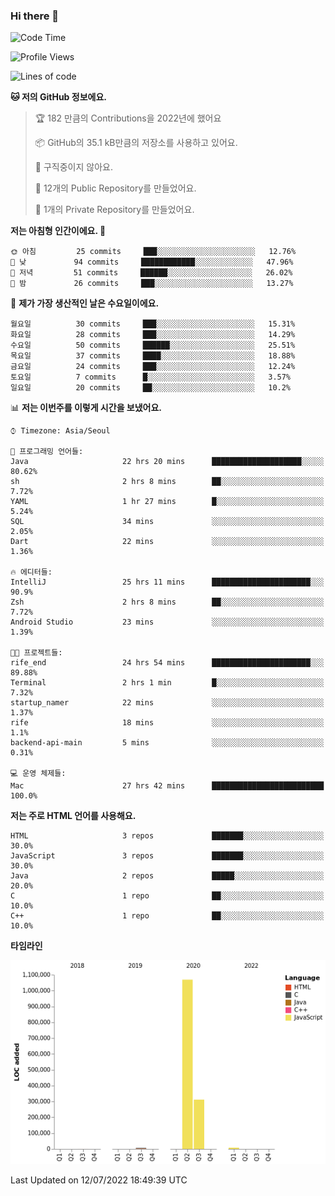 ### Hi there 👋

<!--
**otm0937/otm0937** is a ✨ _special_ ✨ repository because its `README.md` (this file) appears on your GitHub profile.

Here are some ideas to get you started:

- 🔭 I’m currently working on ...
- 🌱 I’m currently learning ...
- 👯 I’m looking to collaborate on ...
- 🤔 I’m looking for help with ...
- 💬 Ask me about ...
- 📫 How to reach me: ...
- 😄 Pronouns: ...
- ⚡ Fun fact: ...
-->

  <!--START_SECTION:waka-->
![Code Time](http://img.shields.io/badge/Code%20Time-0%20secs-blue)

![Profile Views](http://img.shields.io/badge/Profile%20Views-48-blue)

![Lines of code](https://img.shields.io/badge/%EC%A0%80%EB%8A%94%20%EC%97%AC%ED%83%9C%EA%B9%8C%EC%A7%80%20-1%20Million%20%EC%A4%84%EC%9D%98%20%EC%BD%94%EB%93%9C%EB%A5%BC%20%EC%9E%91%EC%84%B1%ED%96%88%EC%96%B4%EC%9A%94.-blue)

**🐱 저의 GitHub 정보에요.** 

> 🏆 182 만큼의 Contributions을 2022년에 했어요
 > 
> 📦 GitHub의 35.1 kB만큼의 저장소를 사용하고 있어요. 
 > 
> 🚫 구직중이지 않아요.
 > 
> 📜 12개의 Public Repository를 만들었어요. 
 > 
> 🔑 1개의 Private Repository를 만들었어요. 
 > 
**저는 아침형 인간이에요. 🐤** 

```text
🌞 아침         25 commits     ███░░░░░░░░░░░░░░░░░░░░░░   12.76% 
🌆 낮　         94 commits     ████████████░░░░░░░░░░░░░   47.96% 
🌃 저녁         51 commits     ██████░░░░░░░░░░░░░░░░░░░   26.02% 
🌙 밤　         26 commits     ███░░░░░░░░░░░░░░░░░░░░░░   13.27%

```
📅 **제가 가장 생산적인 날은 수요일이에요.** 

```text
월요일          30 commits     ███░░░░░░░░░░░░░░░░░░░░░░   15.31% 
화요일          28 commits     ███░░░░░░░░░░░░░░░░░░░░░░   14.29% 
수요일          50 commits     ██████░░░░░░░░░░░░░░░░░░░   25.51% 
목요일          37 commits     ████░░░░░░░░░░░░░░░░░░░░░   18.88% 
금요일          24 commits     ███░░░░░░░░░░░░░░░░░░░░░░   12.24% 
토요일          7 commits      █░░░░░░░░░░░░░░░░░░░░░░░░   3.57% 
일요일          20 commits     ██░░░░░░░░░░░░░░░░░░░░░░░   10.2%

```


📊 **저는 이번주를 이렇게 시간을 보냈어요.** 

```text
⌚︎ Timezone: Asia/Seoul

💬 프로그래밍 언어들: 
Java                     22 hrs 20 mins      ████████████████████░░░░░   80.62% 
sh                       2 hrs 8 mins        ██░░░░░░░░░░░░░░░░░░░░░░░   7.72% 
YAML                     1 hr 27 mins        █░░░░░░░░░░░░░░░░░░░░░░░░   5.24% 
SQL                      34 mins             ░░░░░░░░░░░░░░░░░░░░░░░░░   2.05% 
Dart                     22 mins             ░░░░░░░░░░░░░░░░░░░░░░░░░   1.36%

🔥 에디터들: 
IntelliJ                 25 hrs 11 mins      ██████████████████████░░░   90.9% 
Zsh                      2 hrs 8 mins        ██░░░░░░░░░░░░░░░░░░░░░░░   7.72% 
Android Studio           23 mins             ░░░░░░░░░░░░░░░░░░░░░░░░░   1.39%

🐱‍💻 프로젝트들: 
rife_end                 24 hrs 54 mins      ██████████████████████░░░   89.88% 
Terminal                 2 hrs 1 min         █░░░░░░░░░░░░░░░░░░░░░░░░   7.32% 
startup_namer            22 mins             ░░░░░░░░░░░░░░░░░░░░░░░░░   1.37% 
rife                     18 mins             ░░░░░░░░░░░░░░░░░░░░░░░░░   1.1% 
backend-api-main         5 mins              ░░░░░░░░░░░░░░░░░░░░░░░░░   0.31%

💻 운영 체제들: 
Mac                      27 hrs 42 mins      █████████████████████████   100.0%

```

**저는 주로 HTML 언어를 사용해요.** 

```text
HTML                     3 repos             ███████░░░░░░░░░░░░░░░░░░   30.0% 
JavaScript               3 repos             ███████░░░░░░░░░░░░░░░░░░   30.0% 
Java                     2 repos             █████░░░░░░░░░░░░░░░░░░░░   20.0% 
C                        1 repo              ██░░░░░░░░░░░░░░░░░░░░░░░   10.0% 
C++                      1 repo              ██░░░░░░░░░░░░░░░░░░░░░░░   10.0%

```


**타임라인**

![Chart not found](https://raw.githubusercontent.com/otm0937/otm0937/main/charts/bar_graph.png) 


 Last Updated on 12/07/2022 18:49:39 UTC
<!--END_SECTION:waka-->
